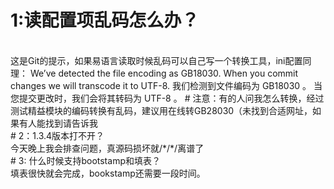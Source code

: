  # 1:读配置项乱码怎么办？
 <br>
这是Git的提示，如果易语言读取时候乱码可以自己写一个转换工具，ini配置同理：
We’ve detected the file encoding as GB18030. When you commit changes we will transcode it to UTF-8.
我们检测到文件编码为 GB18030 。 当您提交更改时，我们会将其转码为 UTF-8 。
 # 注意：有的人问我怎么转换，经过测试精益模块的编码转换有乱码，建议用在线转GB28030（未找到合适网址，如果有人能找到请告诉我
<br>
 # 2：1.3.4版本打不开？
 <br>
今天晚上我会排查问题，真源码损坏就/*/*/离谱了
<br>
 # 3: 什么时候支持bootstamp和填表？
 <br>
填表很快就会完成，bookstamp还需要一段时间。
